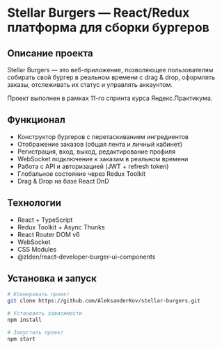# Stellar Burgers — React/Redux платформа для сборки бургеров

## Описание проекта

Stellar Burgers — это веб-приложение, позволяющее пользователям собирать свой бургер в реальном времени с drag & drop, оформлять заказы, отслеживать их статус и управлять аккаунтом.

Проект выполнен в рамках 11-го спринта курса Яндекс.Практикума.

## Функционал

- Конструктор бургеров с перетаскиванием ингредиентов
- Отображение заказов (общая лента и личный кабинет)
- Регистрация, вход, выход, редактирование профиля
- WebSocket подключение к заказам в реальном времени
- Работа с API и авторизацией (JWT + refresh token)
- Глобальное состояние через Redux Toolkit
- Drag & Drop на базе React DnD

## Технологии

- React + TypeScript
- Redux Toolkit + Async Thunks
- React Router DOM v6
- WebSocket
- CSS Modules
- @zlden/react-developer-burger-ui-components

## Установка и запуск

```bash
# Клонировать проект
git clone https://github.com/AleksanderKov/stellar-burgers.git

# Установить зависимости
npm install

# Запустить проект
npm start
